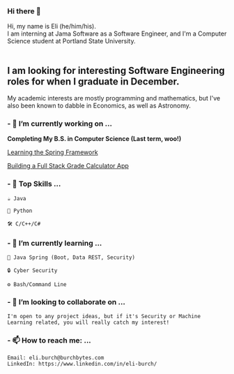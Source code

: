 ### Hi there 👋
Hi, my name is Eli (he/him/his).<br/> I am interning at Jama Software as a Software Engineer, and I'm a Computer Science student at Portland State University.<br/><br/>

**I am looking for interesting Software Engineering roles for when I graduate in December.**
---
My academic interests are mostly programming and mathematics, but I've also been known to dabble in Economics, as well as Astronomy.
### - 🔭 I’m currently working on ...
**Completing My B.S. in Computer Science (Last term, woo!)**

[Learning the Spring Framework](https://spring.io/)

[Building a Full Stack Grade Calculator App](https://github.com/redawl/Grade-Calc)
### - 🥇 Top Skills ...
```
☕ Java

🐍 Python

🛠 C/C++/C#

```
### - 🌱 I’m currently learning ...
```
🍃 Java Spring (Boot, Data REST, Security)

🔒 Cyber Security

⚙ Bash/Command Line
```
### - 👯 I’m looking to collaborate on ...
```
I'm open to any project ideas, but if it's Security or Machine Learning related, you will really catch my interest!
```
### - 📫 How to reach me: ...
```
Email: eli.burch@burchbytes.com
LinkedIn: https://www.linkedin.com/in/eli-burch/
```
<!--
**redawl/redawl** is a ✨ _special_ ✨ repository because its `README.md` (this file) appears on your GitHub profile.

Here are some ideas to get you started:
- 🤔 I’m looking for help with ...
- 💬 Ask me about ...

- 😄 Pronouns: ...
- ⚡ Fun fact: ...
-->

